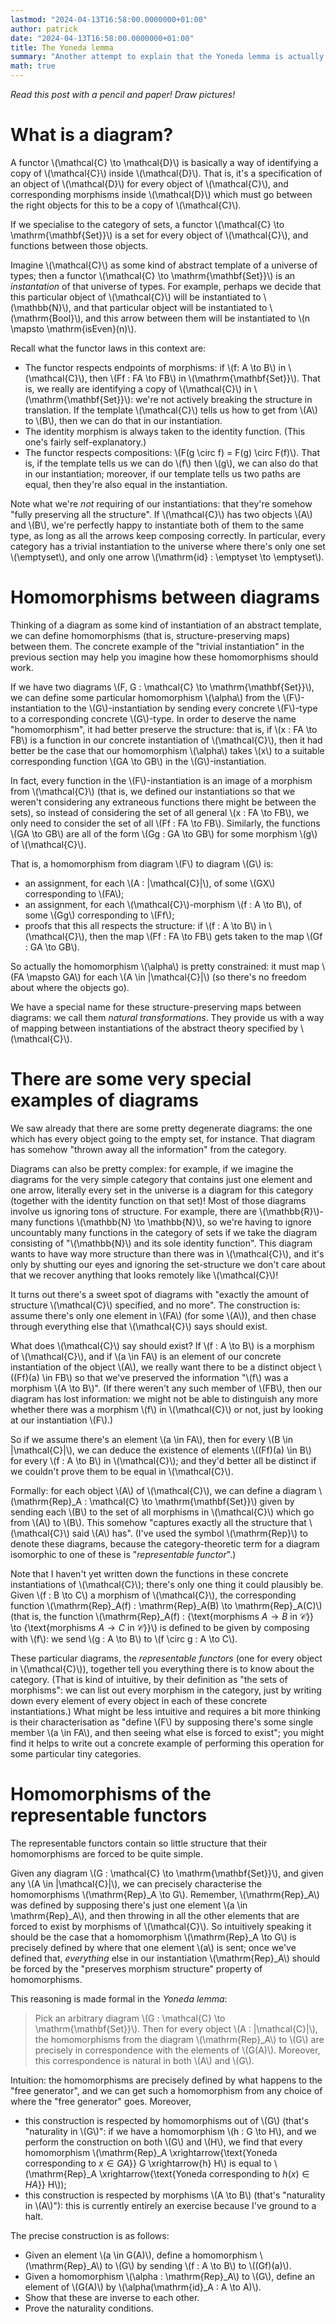 ```yaml
---
lastmod: "2024-04-13T16:58:00.0000000+01:00"
author: patrick
date: "2024-04-13T16:58:00.0000000+01:00"
title: The Yoneda lemma
summary: "Another attempt to explain that the Yoneda lemma is actually intuitive."
math: true
---
```


*Read this post with a pencil and paper! Draw pictures!*

# What is a diagram?

A functor \\(\mathcal{C} \to \mathcal{D}\\) is basically a way of identifying a copy of \\(\mathcal{C}\\) inside \\(\mathcal{D}\\).
That is, it's a specification of an object of \\(\mathcal{D}\\) for every object of \\(\mathcal{C}\\), and corresponding morphisms inside \\(\mathcal{D}\\) which must go between the right objects for this to be a copy of \\(\mathcal{C}\\).

If we specialise to the category of sets, a functor \\(\mathcal{C} \to \mathrm{\mathbf{Set}}\\) is a set for every object of \\(\mathcal{C}\\), and functions between those objects.

Imagine \\(\mathcal{C}\\) as some kind of abstract template of a universe of types; then a functor \\(\mathcal{C} \to \mathrm{\mathbf{Set}}\\) is an *instantation* of that universe of types.
For example, perhaps we decide that this particular object of \\(\mathcal{C}\\) will be instantiated to \\(\mathbb{N}\\), and that particular object will be instantiated to \\(\mathrm{Bool}\\), and this arrow between them will be instantiated to \\(n \mapsto \mathrm{isEven}(n)\\).

Recall what the functor laws in this context are:

* The functor respects endpoints of morphisms: if \\(f: A \to B\\) in \\(\mathcal{C}\\), then \\(Ff : FA \to FB\\) in \\(\mathrm{\mathbf{Set}}\\). That is, we really are identifying a copy of \\(\mathcal{C}\\) in \\(\mathrm{\mathbf{Set}}\\): we're not actively breaking the structure in translation. If the template \\(\mathcal{C}\\) tells us how to get from \\(A\\) to \\(B\\), then we can do that in our instantiation.
* The identity morphism is always taken to the identity function. (This one's fairly self-explanatory.)
* The functor respects compositions: \\(F(g \circ f) = F(g) \circ F(f)\\). That is, if the template tells us we can do \\(f\\) then \\(g\\), we can also do that in our instantiation; moreover, if our template tells us two paths are equal, then they're also equal in the instantiation.

Note what we're *not* requiring of our instantiations: that they're somehow "fully preserving all the structure".
If \\(\mathcal{C}\\) has two objects \\(A\\) and \\(B\\), we're perfectly happy to instantiate both of them to the same type, as long as all the arrows keep composing correctly.
In particular, every category has a trivial instantiation to the universe where there's only one set \\(\emptyset\\), and only one arrow \\(\mathrm{id} : \emptyset \to \emptyset\\).

# Homomorphisms between diagrams

Thinking of a diagram as some kind of instantiation of an abstract template, we can define homomorphisms (that is, structure-preserving maps) between them.
The concrete example of the "trivial instantiation" in the previous section may help you imagine how these homomorphisms should work.

If we have two diagrams \\(F, G : \mathcal{C} \to \mathrm{\mathbf{Set}}\\), we can define some particular homomorphism \\(\alpha\\) from the \\(F\\)-instantiation to the \\(G\\)-instantiation by sending every concrete \\(F\\)-type to a corresponding concrete \\(G\\)-type.
In order to deserve the name "homomorphism", it had better preserve the structure: that is, if \\(x : FA \to FB\\) is a function in our concrete instantiation of \\(\mathcal{C}\\), then it had better be the case that our homomorphism \\(\alpha\\) takes \\(x\\) to a suitable corresponding function \\(GA \to GB\\) in the \\(G\\)-instantiation.

In fact, every function in the \\(F\\)-instantiation is an image of a morphism from \\(\mathcal{C}\\) (that is, we defined our instantiations so that we weren't considering any extraneous functions there might be between the sets), so instead of considering the set of all general \\(x : FA \to FB\\), we only need to consider the set of all \\(Ff : FA \to FB\\).
Similarly, the functions \\(GA \to GB\\) are all of the form \\(Gg : GA \to GB\\) for some morphism \\(g\\) of \\(\mathcal{C}\\).

That is, a homomorphism from diagram \\(F\\) to diagram \\(G\\) is:

* an assignment, for each \\(A : |\mathcal{C}|\\), of some \\(GX\\) corresponding to \\(FA\\);
* an assignment, for each \\(\mathcal{C}\\)-morphism \\(f : A \to B\\), of some \\(Gg\\) corresponding to \\(Ff\\);
* proofs that this all respects the structure: if \\(f : A \to B\\) in \\(\mathcal{C}\\), then the map \\(Ff : FA \to FB\\) gets taken to the map \\(Gf : GA \to GB\\).

So actually the homomorphism \\(\alpha\\) is pretty constrained: it must map \\(FA \mapsto GA\\) for each \\(A \in |\mathcal{C}|\\) (so there's no freedom about where the objects go).

We have a special name for these structure-preserving maps between diagrams: we call them *natural transformations*.
They provide us with a way of mapping between instantiations of the abstract theory specified by \\(\mathcal{C}\\).

# There are some very special examples of diagrams

We saw already that there are some pretty degenerate diagrams: the one which has every object going to the empty set, for instance.
That diagram has somehow "thrown away all the information" from the category.

Diagrams can also be pretty complex: for example, if we imagine the diagrams for the very simple category that contains just one element and one arrow, literally every set in the universe is a diagram for this category (together with the identity function on that set)!
Most of those diagrams involve us ignoring tons of structure.
For example, there are \\(\mathbb{R}\\)-many functions \\(\mathbb{N} \to \mathbb{N}\\), so we're having to ignore uncountably many functions in the category of sets if we take the diagram consisting of "\\(\mathbb{N}\\) and its sole identity function".
This diagram wants to have way more structure than there was in \\(\mathcal{C}\\), and it's only by shutting our eyes and ignoring the set-structure we don't care about that we recover anything that looks remotely like \\(\mathcal{C}\\)!

It turns out there's a sweet spot of diagrams with "exactly the amount of structure \\(\mathcal{C}\\) specified, and no more".
The construction is: assume there's only one element in \\(FA\\) (for some \\(A\\)), and then chase through everything else that \\(\mathcal{C}\\) says should exist.

What does \\(\mathcal{C}\\) say should exist?
If \\(f : A \to B\\) is a morphism of \\(\mathcal{C}\\), and if \\(a \in FA\\) is an element of our concrete instantiation of the object \\(A\\), we really want there to be a distinct object \\((Ff)(a) \in FB\\) so that we've preserved the information "\\(f\\) was a morphism \\(A \to B\\)".
(If there weren't any such member of \\(FB\\), then our diagram has lost information: we might not be able to distinguish any more whether there was a morphism \\(f\\) in \\(\mathcal{C}\\) or not, just by looking at our instantiation \\(F\\).)

So if we assume there's an element \\(a \in FA\\), then for every \\(B \in |\mathcal{C}|\\), we can deduce the existence of elements \\((Ff)(a) \in B\\) for every \\(f : A \to B\\) in \\(\mathcal{C}\\); and they'd better all be distinct if we couldn't prove them to be equal in \\(\mathcal{C}\\).

Formally: for each object \\(A\\) of \\(\mathcal{C}\\), we can define a diagram \\(\mathrm{Rep}_A : \mathcal{C} \to \mathrm{\mathbf{Set}}\\) given by sending each \\(B\\) to the set of all morphisms in \\(\mathcal{C}\\) which go from \\(A\\) to \\(B\\).
This somehow "captures exactly all the structure that \\(\mathcal{C}\\) said \\(A\\) has".
(I've used the symbol \\(\mathrm{Rep}\\) to denote these diagrams, because the category-theoretic term for a diagram isomorphic to one of these is "*representable functor*".)

Note that I haven't yet written down the functions in these concrete instantiations of \\(\mathcal{C}\\); there's only one thing it could plausibly be.
Given \\(f : B \to C\\) a morphism of \\(\mathcal{C}\\), the corresponding function \\(\mathrm{Rep}_A(f) : \mathrm{Rep}_A(B) \to \mathrm{Rep}_A(C)\\) (that is, the function \\(\mathrm{Rep}_A(f) : \{\text{morphisms $A \to B$ in $\mathcal{C}$}\} \to \{\text{morphisms $A \to C$ in $\mathcal{C}$}\}\\) is defined to be given by composing with \\(f\\): we send \\(g : A \to B\\) to \\(f \circ g : A \to C\\).

These particular diagrams, the *representable functors* (one for every object in \\(\mathcal{C}\\)), together tell you everything there is to know about the category.
(That is kind of intuitive, by their definition as "the sets of morphisms": we can list out every morphism in the category, just by writing down every element of every object in each of these concrete instantiations.)
What might be less intuitive and requires a bit more thinking is their characterisation as "define \\(F\\) by supposing there's some single member \\(a \in FA\\), and then seeing what else is forced to exist"; you might find it helps to write out a concrete example of performing this operation for some particular tiny categories.

# Homomorphisms of the representable functors

The representable functors contain so little structure that their homomorphisms are forced to be quite simple.

Given any diagram \\(G : \mathcal{C} \to \mathrm{\mathbf{Set}}\\), and given any \\(A \in |\mathcal{C}|\\), we can precisely characterise the homomorphisms \\(\mathrm{Rep}_A \to G\\).
Remember, \\(\mathrm{Rep}_A\\) was defined by supposing there's just one element \\(a \in \mathrm{Rep}_A\\), and then throwing in all the other elements that are forced to exist by morphisms of \\(\mathcal{C}\\).
So intuitively speaking it should be the case that a homomorphism \\(\mathrm{Rep}_A \to G\\) is precisely defined by where that one element \\(a\\) is sent; once we've defined that, *everything* else in our instantiation \\(\mathrm{Rep}_A\\) should be forced by the "preserves morphism structure" property of homomorphisms.

This reasoning is made formal in the *Yoneda lemma*:

> Pick an arbitrary diagram \\(G : \mathcal{C} \to \mathrm{\mathbf{Set}}\\). Then for every object \\(A : |\mathcal{C}|\\), the homomorphisms from the diagram \\(\mathrm{Rep}_A\\) to \\(G\\) are precisely in correspondence with the elements of \\(G(A)\\). Moreover, this correspondence is natural in both \\(A\\) and \\(G\\).

Intuition: the homomorphisms are precisely defined by what happens to the "free generator", and we can get such a homomorphism from any choice of where the "free generator" goes.
Moreover,
* this construction is respected by homomorphisms out of \\(G\\) (that's "naturality in \\(G\\)": if we have a homomorphism \\(h : G \to H\\), and we perform the construction on both \\(G\\) and \\(H\\), we find that every homomorphism \\(\mathrm{Rep}_A \xrightarrow{\text{Yoneda corresponding to $x \in GA$}} G \xrightarrow{h} H\\) is equal to \\(\mathrm{Rep}_A \xrightarrow{\text{Yoneda corresponding to $h(x) \in HA$}} H\\));
* this construction is respected by morphisms \\(A \to B\\) (that's "naturality in \\(A\\)"): this is currently entirely an exercise because I've ground to a halt.

The precise construction is as follows:

* Given an element \\(a \in G(A)\\), define a homomorphism \\(\mathrm{Rep}_A\\) to \\(G\\) by sending \\(f : A \to B\\) to \\((Gf)(a)\\).
* Given a homomorphism \\(\alpha : \mathrm{Rep}_A\\) to \\(G\\), define an element of \\(G(A)\\) by \\(\alpha(\mathrm{id}_A : A \to A)\\).
* Show that these are inverse to each other.
* Prove the naturality conditions.
